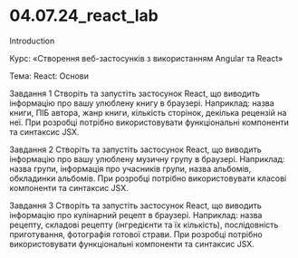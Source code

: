 # 04.07.24_react_lab
Introduction

Курс: «Створення веб-застосунків з використанням Angular та React»

Тема: React: Основи

Завдання 1
Створіть та запустіть застосунок React, що виводить інформацію про вашу улюблену 
книгу в браузері. Наприклад: назва книги, ПІБ автора, жанр книги, кількість сторінок,
декілька рецензій на неї.
При розробці потрібно використовувати функціональні компоненти та синтаксис JSX. 

 
Завдання 2
Створіть та запустіть застосунок React, що виводить інформацію про вашу улюблену 
музичну групу в браузері. Наприклад: назва групи, інформація про учасників групи, 
назва альбомів, обкладинки альбомів.
При розробці потрібно використовувати класові компоненти та синтаксис JSX.

 
Завдання 3
Створіть та запустіть застосунок React, що виводить інформацію про кулінарний 
рецепт в браузері. Наприклад: назва рецепту, складові рецепту (інгредієнти та 
їх кількість), послідовність приготування, фотографія готової страви.
При розробці потрібно використовувати функціональні компоненти та синтаксис JSX.
 
